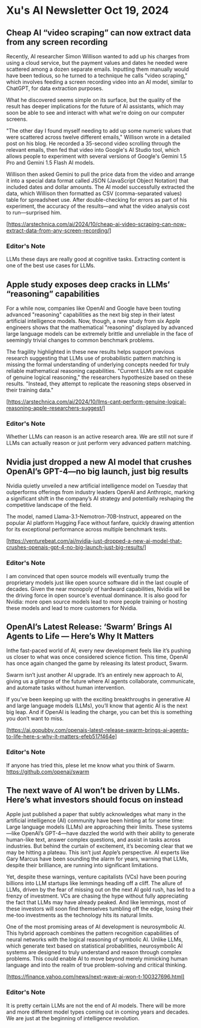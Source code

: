 # Xu's AI Newsletter Oct 19, 2024
## Cheap AI “video scraping” can now extract data from any screen recording
Recently, AI researcher Simon Willison wanted to add up his charges from using a cloud service, but the payment values and dates he needed were scattered among a dozen separate emails. Inputting them manually would have been tedious, so he turned to a technique he calls "video scraping," which involves feeding a screen recording video into an AI model, similar to ChatGPT, for data extraction purposes.

What he discovered seems simple on its surface, but the quality of the result has deeper implications for the future of AI assistants, which may soon be able to see and interact with what we're doing on our computer screens.

"The other day I found myself needing to add up some numeric values that were scattered across twelve different emails," Willison wrote in a detailed post on his blog. He recorded a 35-second video scrolling through the relevant emails, then fed that video into Google's AI Studio tool, which allows people to experiment with several versions of Google's Gemini 1.5 Pro and Gemini 1.5 Flash AI models.

Willison then asked Gemini to pull the price data from the video and arrange it into a special data format called JSON (JavaScript Object Notation) that included dates and dollar amounts. The AI model successfully extracted the data, which Willison then formatted as CSV (comma-separated values) table for spreadsheet use. After double-checking for errors as part of his experiment, the accuracy of the results—and what the video analysis cost to run—surprised him.

[https://arstechnica.com/ai/2024/10/cheap-ai-video-scraping-can-now-extract-data-from-any-screen-recording/]

### Editor's Note
LLMs these days are really good at cognitive tasks. Extracting content is one of the best use cases for LLMs. 

## Apple study exposes deep cracks in LLMs’ “reasoning” capabilities
For a while now, companies like OpenAI and Google have been touting advanced "reasoning" capabilities as the next big step in their latest artificial intelligence models. Now, though, a new study from six Apple engineers shows that the mathematical "reasoning" displayed by advanced large language models can be extremely brittle and unreliable in the face of seemingly trivial changes to common benchmark problems.

The fragility highlighted in these new results helps support previous research suggesting that LLMs use of probabilistic pattern matching is missing the formal understanding of underlying concepts needed for truly reliable mathematical reasoning capabilities. "Current LLMs are not capable of genuine logical reasoning," the researchers hypothesize based on these results. "Instead, they attempt to replicate the reasoning steps observed in their training data."

[https://arstechnica.com/ai/2024/10/llms-cant-perform-genuine-logical-reasoning-apple-researchers-suggest/]

### Editor's Note
Whether LLMs can reason is an active research area. We are still not sure if LLMs can actually reason or just perform very advanced pattern matching. 

## Nvidia just dropped a new AI model that crushes OpenAI’s GPT-4—no big launch, just big results
Nvidia quietly unveiled a new artificial intelligence model on Tuesday that outperforms offerings from industry leaders OpenAI and Anthropic, marking a significant shift in the company’s AI strategy and potentially reshaping the competitive landscape of the field.

The model, named Llama-3.1-Nemotron-70B-Instruct, appeared on the popular AI platform Hugging Face without fanfare, quickly drawing attention for its exceptional performance across multiple benchmark tests.

[https://venturebeat.com/ai/nvidia-just-dropped-a-new-ai-model-that-crushes-openais-gpt-4-no-big-launch-just-big-results/]

### Editor's Note
I am convinced that open source models will eventually trump the proprietary models just like open source software did in the last couple of decades. Given the near monopoly of hardward capabilities, Nvidia will be the driving force in open source's eventual dominance. It is also good for Nvidia: more open source models lead to more people training or hosting these models and lead to more customers for Nvidia. 

## OpenAI’s Latest Release: ‘Swarm’ Brings AI Agents to Life — Here’s Why It Matters
Inthe fast-paced world of AI, every new development feels like it’s pushing us closer to what was once considered science fiction. This time, OpenAI has once again changed the game by releasing its latest product, Swarm.

Swarm isn’t just another AI upgrade. It’s an entirely new approach to AI, giving us a glimpse of the future where AI agents collaborate, communicate, and automate tasks without human intervention.

If you’ve been keeping up with the exciting breakthroughs in generative AI and large language models (LLMs), you’ll know that agentic AI is the next big leap. And if OpenAI is leading the charge, you can bet this is something you don’t want to miss.

[https://ai.gopubby.com/openais-latest-release-swarm-brings-ai-agents-to-life-here-s-why-it-matters-efeb517f464e]

### Editor's Note
If anyone has tried this, plese let me know what you think of Swarm. https://github.com/openai/swarm

## The next wave of AI won’t be driven by LLMs. Here’s what investors should focus on instead
Apple just published a paper that subtly acknowledges what many in the artificial intelligence (AI) community have been hinting at for some time: Large language models (LLMs) are approaching their limits. These systems—like OpenAI’s GPT-4—have dazzled the world with their ability to generate human-like text, answer complex questions, and assist in tasks across industries. But behind the curtain of excitement, it’s becoming clear that we may be hitting a plateau. This isn’t just Apple’s perspective. AI experts like Gary Marcus have been sounding the alarm for years, warning that LLMs, despite their brilliance, are running into significant limitations.

Yet, despite these warnings, venture capitalists (VCs) have been pouring billions into LLM startups like lemmings heading off a cliff. The allure of LLMs, driven by the fear of missing out on the next AI gold rush, has led to a frenzy of investment. VCs are chasing the hype without fully appreciating the fact that LLMs may have already peaked. And like lemmings, most of these investors will soon find themselves tumbling off the edge, losing their me-too investments as the technology hits its natural limits.

One of the most promising areas of AI development is neurosymbolic AI. This hybrid approach combines the pattern recognition capabilities of neural networks with the logical reasoning of symbolic AI. Unlike LLMs, which generate text based on statistical probabilities, neurosymbolic AI systems are designed to truly understand and reason through complex problems. This could enable AI to move beyond merely mimicking human language and into the realm of true problem-solving and critical thinking.

[https://finance.yahoo.com/news/next-wave-ai-won-t-100327696.html]

### Editor's Note
It is pretty certain LLMs are not the end of AI models. There will be more and more different model types coming out in coming years and decades. We are just at the beginning of intelligence revolution. 